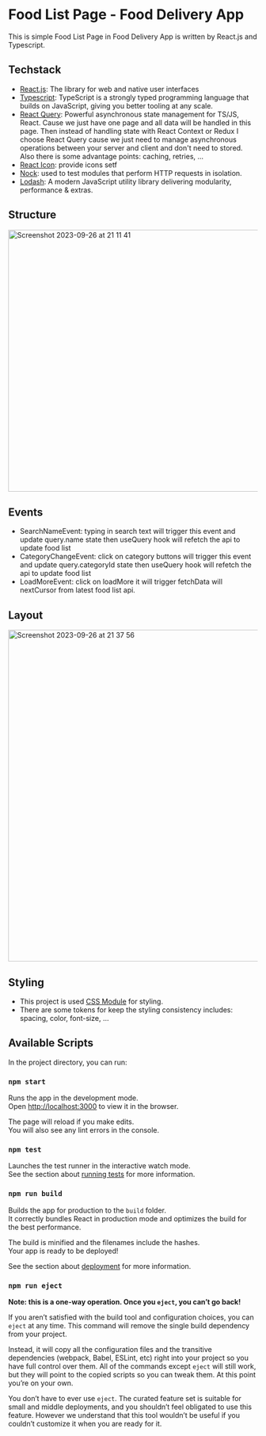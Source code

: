 # Food List Page - Food Delivery App

This is simple Food List Page in Food Delivery App is written by React.js and Typescript.

## Techstack

- [React.js](https://react.dev/): The library for web and native user interfaces
- [Typescript](https://www.typescriptlang.org/): TypeScript is a strongly typed programming language that builds on JavaScript, giving you better tooling at any scale.
- [React Query](https://tanstack.com/query/v3/): Powerful asynchronous state management for TS/JS, React. Cause we just have one page and all data will be handled in this page. Then instead of handling state with React Context or Redux I choose React Query cause we just need to manage asynchronous operations between your server and client and don't need to stored. Also there is some advantage points: caching, retries, ...
- [React Icon](https://react-icons.github.io/react-icons/): provide icons setf
- [Nock](https://github.com/nock/nock): used to test modules that perform HTTP requests in isolation.
- [Lodash](https://lodash.com/): A modern JavaScript utility library delivering modularity, performance & extras.

## Structure

<img width="529" alt="Screenshot 2023-09-26 at 21 11 41" src="https://github.com/nguyennghi3489/wego/assets/5178516/3e918a38-2f28-4ed1-a127-be29677b9ad5">

## Events

- SearchNameEvent: typing in search text will trigger this event and update query.name state then useQuery hook will refetch the api to update food list
- CategoryChangeEvent: click on category buttons will trigger this event and update query.categoryId state then useQuery hook will refetch the api to update food list
- LoadMoreEvent: click on loadMore it will trigger fetchData will nextCursor from latest food list api.

## Layout

<img width="670" alt="Screenshot 2023-09-26 at 21 37 56" src="https://github.com/nguyennghi3489/wego/assets/5178516/9d929d99-d47b-4725-87e2-983ab4108912">

## Styling

- This project is used [CSS Module](https://create-react-app.dev/docs/adding-a-css-modules-stylesheet/) for styling.
- There are some tokens for keep the styling consistency includes: spacing, color, font-size, ...

## Available Scripts

In the project directory, you can run:

### `npm start`

Runs the app in the development mode.\
Open [http://localhost:3000](http://localhost:3000) to view it in the browser.

The page will reload if you make edits.\
You will also see any lint errors in the console.

### `npm test`

Launches the test runner in the interactive watch mode.\
See the section about [running tests](https://facebook.github.io/create-react-app/docs/running-tests) for more information.

### `npm run build`

Builds the app for production to the `build` folder.\
It correctly bundles React in production mode and optimizes the build for the best performance.

The build is minified and the filenames include the hashes.\
Your app is ready to be deployed!

See the section about [deployment](https://facebook.github.io/create-react-app/docs/deployment) for more information.

### `npm run eject`

**Note: this is a one-way operation. Once you `eject`, you can’t go back!**

If you aren’t satisfied with the build tool and configuration choices, you can `eject` at any time. This command will remove the single build dependency from your project.

Instead, it will copy all the configuration files and the transitive dependencies (webpack, Babel, ESLint, etc) right into your project so you have full control over them. All of the commands except `eject` will still work, but they will point to the copied scripts so you can tweak them. At this point you’re on your own.

You don’t have to ever use `eject`. The curated feature set is suitable for small and middle deployments, and you shouldn’t feel obligated to use this feature. However we understand that this tool wouldn’t be useful if you couldn’t customize it when you are ready for it.
